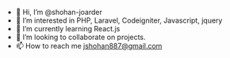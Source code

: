 - 👋 Hi, I’m @shohan-joarder
- 👀 I’m interested in PHP, Laravel, Codeigniter, Javascript, jquery
- 🌱 I’m currently learning React.js
- 💞️ I’m looking to collaborate on projects.
- 📫 How to reach me jshohan887@gmail.com

<!---
shohan-joarder/shohan-joarder is a ✨ special ✨ repository because its `README.md` (this file) appears on your GitHub profile.
You can click the Preview link to take a look at your changes.
--->
